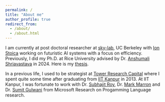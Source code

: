 ```yaml
---
permalink: /
title: "About me"
author_profile: true
redirect_from: 
  - /about/
  - /about.html
---
```


I am currently at post doctoral researcher at [sky-lab](https://sky.cs.berkeley.edu/), UC Berkeley with [Ion Stoica](https://people.eecs.berkeley.edu/~istoica/) working on futuristic AI systems with a focus on efficiency. Previously, I did my Ph.D. at Rice University advised by Dr. [Anshumali Shriavastava](https://www.cs.rice.edu/~as143/) in 2024. Here is my [thesis](https://repository.rice.edu/items/47c844ea-4748-4751-8123-fd4182c635ee). 

In a previous life, I used to be strategist at [Tower Research Capital](https://tower-research.com/) where I spent quite some time after graduating from [IIT Kanpur](https://www.cse.iitk.ac.in/) in 2013. At IIT Kanpur, I was fortunate to work with Dr. [Subhajit Roy](https://www.cse.iitk.ac.in/users/subhajit/), Dr. [Mark Marron](https://software.imdea.org/~marron/) and Dr. [Sumit Gulwani](https://www.microsoft.com/en-us/research/people/sumitg/) from Microsoft Research on Progamming Language research.



